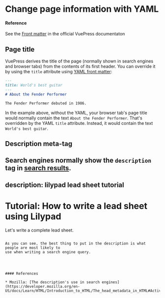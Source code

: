 # Change page information with YAML

#### Reference

See the [Front matter](https://vuepress.vuejs.org/guide/markdown.html#front-matter) in
the official VuePress documentaton

## Page title

VuePress derives the title of the page (normally shown in search engines and browser tabs) from
the contents of its first header. You can override it by using the `title` attribute using 
[YAML front matter](./yaml.md):

```markdown
---
title: World's best guitar
---
# About the Fender Performer

The Fender Performer debuted in 1986.
```

In the example above, without the YAML, your browser tab's page title would normally contain 
the text `About the Fender Performer`. 
That's overridden by the YAML `title` attribute.
Instead, it would contain the text `World's best guitar`.

## Description meta-tag

Search engines normally show the `description` tag in [search results](https://developer.mozilla.org/en-US/docs/Learn/HTML/Introduction_to_HTML/The_head_metadata_in_HTML#Active_learning_The_description's_use_in_search_engines).
---
description: lilypad lead sheet tutorial
---
# Tutorial: How to write a lead sheet using Lilypad

Let's write a complete lead sheet.
```

As you can see, the best thing to put in the description is what people are most likely to 
use when writing a search engine query.




#### References

* Mozilla: [The description's use in search engines](https://developer.mozilla.org/en-US/docs/Learn/HTML/Introduction_to_HTML/The_head_metadata_in_HTML#Active_learning_The_description's_use_in_search_engines)
